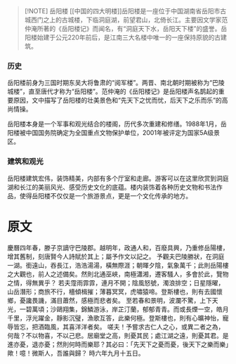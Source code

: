
> [!NOTE] 岳阳楼
>[[中国的四大明楼]]岳阳楼是一座位于中国湖南省岳阳市古城西门之上的古城楼，下临洞庭湖，前望君山，北倚长江。主要因文学家范仲淹所著的《岳阳楼记》而闻名，有“洞庭天下水，岳阳天下楼”的盛誉。岳阳楼始建于公元220年前后，是江南三大名楼中唯一的一座保持原貌的古建筑。

### 历史
岳阳楼前身为三国时期东吴大将鲁肃的“阅军楼”。两晋、南北朝时期被称为“巴陵城楼”，直至唐代才称为“岳阳楼”。范仲淹的《岳阳楼记》是岳阳楼声名鹊起的重要原因，文中描写了岳阳楼的壮美景色和“先天下之忧而忧，后天下之乐而乐”的高尚情操。

岳阳楼本身是一个军事和观光结合的楼阁，历代多次重建和修缮。1988年1月，岳阳楼被中国国务院确定为全国重点文物保护单位，2001年被评定为国家5A级景区。

### 建筑和观光
岳阳楼建筑宏伟，装饰精美，内部有多个厅室和走廊。游客可以在这里欣赏到洞庭湖和长江的美丽风光、感受历史文化的底蕴。楼内装饰着各种历史文物和书法作品，使得岳阳楼不仅仅是一个旅游景点，更是一个文化传承的地方。

# 原文

慶曆四年春，滕子京謫守巴陵郡。越明年，政通人和，百廢具興，乃重修岳陽樓，增其舊制，刻唐賢今人詩賦於其上；屬予作文以記之。
予觀夫巴陵勝狀，在洞庭一湖。銜遠山，吞長江，浩浩湯湯，橫無際涯；朝暉夕陰，氣象萬千；此則岳陽樓之大觀也，前人之述備矣。然則北通巫峽，南極瀟湘，遷客騷人，多會於此，覽物之情，得無異乎？
若夫霪雨霏霏，連月不開；陰風怒號，濁浪排空；日星隱曜，山岳潛形；商旅不行，檣傾楫摧；薄暮冥冥，虎嘯猿啼。登斯樓也，則有去國懷鄉，憂讒畏譏，滿目蕭然，感極而悲者矣。
至若春和景明，波瀾不驚，上下天光，一碧萬頃；沙鷗翔集，錦鱗游泳，岸芷汀蘭，郁郁青青。而或長煙一空，皓月千里，浮光躍金，靜影沉璧，漁歌互答，此樂何極。登斯樓也，則有心曠神怡，寵辱皆忘，把酒臨風，其喜洋洋者矣。
嗟夫！予嘗求古仁人之心，或異二者之為，何哉？不以物喜，不以己悲。居廟堂之高，則憂其民；處江湖之遠，則憂其君。是進亦憂，退亦憂；然則何時而樂耶？其必曰：「先天下之憂而憂，後天下之樂而樂」歟！噫！微斯人，吾誰與歸？
時六年九月十五日。